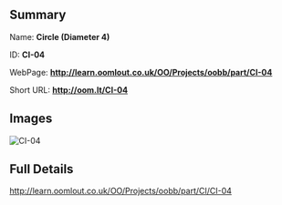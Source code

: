 

## Summary
 
Name: __Circle (Diameter 4)__

ID: __CI-04__

WebPage: __http://learn.oomlout.co.uk/OO/Projects/oobb/part/CI-04__

Short URL: __http://oom.lt/CI-04__


## Images
![CI-04](http://oomlout.com/oomlout-OOBB/part/CI/CI-04/OOBB-CI-04_420.png)




## Full Details

 http://learn.oomlout.co.uk/OO/Projects/oobb/part/CI/CI-04

